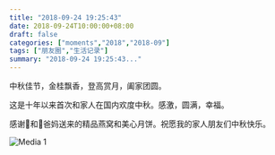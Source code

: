 ```yaml
---
title: "2018-09-24 19:25:43"
date: 2018-09-24T10:00:00+08:00
draft: false
categories: ["moments","2018","2018-09"]
tags: ["朋友圈","生活记录"]
summary: "2018-09-24 19:25:43..."
---
```


中秋佳节，金桂飘香，登高赏月，阖家团圆。

这是十年以来首次和家人在国内欢度中秋。感激，圆满，幸福。

感谢🐨和🐨爸妈送来的精品燕窝和美心月饼。祝愿我的家人朋友们中秋快乐。

![Media 1](/Moments/photos/2018-09-24/201809241925430.jpg)

